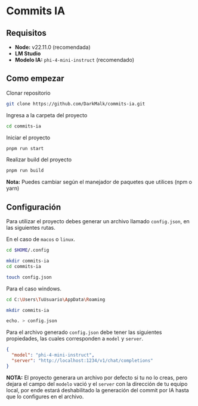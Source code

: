 # Commits IA

## Requisitos

- **Node:** v22.11.0 (recomendada)
- **LM Studio**
- **Modelo IA:** `phi-4-mini-instruct` (recomendado)

## Como empezar

Clonar repositorio

```bash
git clone https://github.com/DarkMalk/commits-ia.git
```

Ingresa a la carpeta del proyecto

```bash
cd commits-ia
```

Iniciar el proyecto

```bash
pnpm run start
```

Realizar build del proyecto

```bash
pnpm run build
```

**Nota:** Puedes cambiar según el manejador de paquetes que utilices (npm o yarn)

## Configuración

Para utilizar el proyecto debes generar un archivo llamado `config.json`, en las siguientes rutas.

En el caso de `macos` o `linux`.

```bash
cd $HOME/.config
```

```bash
mkdir commits-ia
cd commits-ia
```

```bash
touch config.json
```

Para el caso windows.

```bash
cd C:\Users\TuUsuario\AppData\Roaming
```

```bash
mkdir commits-ia
```

```bash
echo. > config.json
```

Para el archivo generado `config.json` debe tener las siguientes propiedades, las cuales corresponden a `model` y `server`.

```json
{
  "model": "phi-4-mini-instruct",
  "server": "http://localhost:1234/v1/chat/completions"
}
```

**NOTA:** El proyecto generara un archivo por defecto si tu no lo creas, pero dejara el campo del `modelo` vació y el `server` con la dirección de tu equipo local, por ende estará deshabilitado la generación del commit por IA hasta que lo configures en el archivo.
